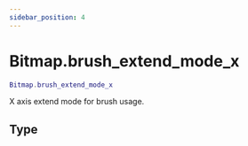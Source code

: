 ```yaml
---
sidebar_position: 4
---
```


# Bitmap.brush_extend_mode_x
```lua
Bitmap.brush_extend_mode_x
```
X axis extend mode for brush usage.


## Type
